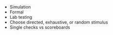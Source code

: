 - Simulation
- Formal
- Lab testing
- Choose directed, exhaustive, or random stimulus
- Single checks vs scoreboards